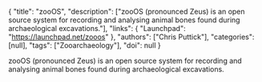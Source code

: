 {
  "title": "zooOS",
  "description": ["zooOS (pronounced Zeus) is an open source system for recording and analysing animal bones found during archaeological excavations."],
  "links": {
    "Launchpad": "https://launchpad.net/zooos"
  },
  "authors": ["Chris Puttick"],
  "categories": [null],
  "tags": ["Zooarchaeology"],
  "doi": null
}

<!-- Generated by csv2md.R – do not edit by hand -->

zooOS (pronounced Zeus) is an open source system for recording and analysing animal bones found during archaeological excavations.